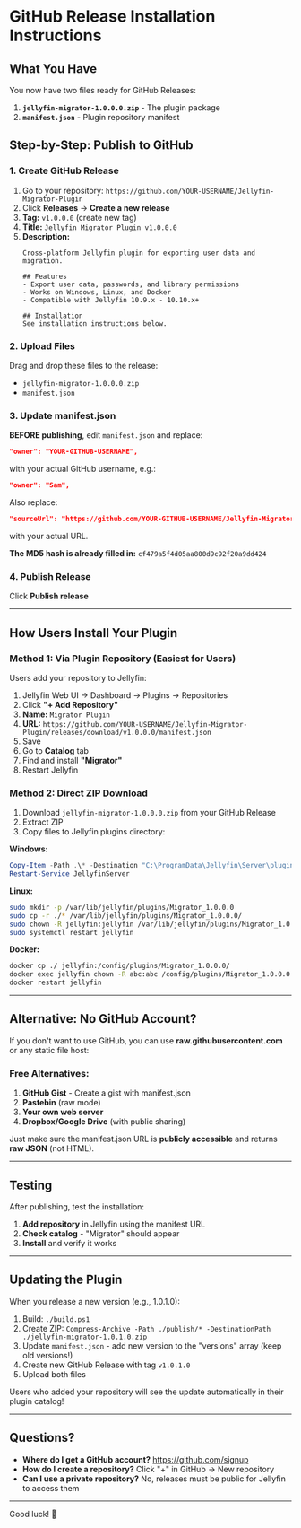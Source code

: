 # GitHub Release Installation Instructions

## What You Have

You now have two files ready for GitHub Releases:

1. **`jellyfin-migrator-1.0.0.0.zip`** - The plugin package
2. **`manifest.json`** - Plugin repository manifest

## Step-by-Step: Publish to GitHub

### 1. Create GitHub Release

1. Go to your repository: `https://github.com/YOUR-USERNAME/Jellyfin-Migrator-Plugin`
2. Click **Releases** → **Create a new release**
3. **Tag:** `v1.0.0.0` (create new tag)
4. **Title:** `Jellyfin Migrator Plugin v1.0.0.0`
5. **Description:**
   ```
   Cross-platform Jellyfin plugin for exporting user data and migration.

   ## Features
   - Export user data, passwords, and library permissions
   - Works on Windows, Linux, and Docker
   - Compatible with Jellyfin 10.9.x - 10.10.x+

   ## Installation
   See installation instructions below.
   ```

### 2. Upload Files

Drag and drop these files to the release:
- `jellyfin-migrator-1.0.0.0.zip`
- `manifest.json`

### 3. Update manifest.json

**BEFORE publishing**, edit `manifest.json` and replace:

```json
"owner": "YOUR-GITHUB-USERNAME",
```
with your actual GitHub username, e.g.:
```json
"owner": "Sam",
```

Also replace:
```json
"sourceUrl": "https://github.com/YOUR-GITHUB-USERNAME/Jellyfin-Migrator-Plugin/releases/download/v1.0.0.0/jellyfin-migrator-1.0.0.0.zip",
```
with your actual URL.

**The MD5 hash is already filled in:** `cf479a5f4d05aa800d9c92f20a9dd424`

### 4. Publish Release

Click **Publish release**

---

## How Users Install Your Plugin

### Method 1: Via Plugin Repository (Easiest for Users)

Users add your repository to Jellyfin:

1. Jellyfin Web UI → Dashboard → Plugins → Repositories
2. Click **"+ Add Repository"**
3. **Name:** `Migrator Plugin`
4. **URL:** `https://github.com/YOUR-USERNAME/Jellyfin-Migrator-Plugin/releases/download/v1.0.0.0/manifest.json`
5. Save
6. Go to **Catalog** tab
7. Find and install **"Migrator"**
8. Restart Jellyfin

### Method 2: Direct ZIP Download

1. Download `jellyfin-migrator-1.0.0.0.zip` from your GitHub Release
2. Extract ZIP
3. Copy files to Jellyfin plugins directory:

**Windows:**
```powershell
Copy-Item -Path .\* -Destination "C:\ProgramData\Jellyfin\Server\plugins\Migrator_1.0.0.0\" -Recurse
Restart-Service JellyfinServer
```

**Linux:**
```bash
sudo mkdir -p /var/lib/jellyfin/plugins/Migrator_1.0.0.0
sudo cp -r ./* /var/lib/jellyfin/plugins/Migrator_1.0.0.0/
sudo chown -R jellyfin:jellyfin /var/lib/jellyfin/plugins/Migrator_1.0.0.0
sudo systemctl restart jellyfin
```

**Docker:**
```bash
docker cp ./ jellyfin:/config/plugins/Migrator_1.0.0.0/
docker exec jellyfin chown -R abc:abc /config/plugins/Migrator_1.0.0.0
docker restart jellyfin
```

---

## Alternative: No GitHub Account?

If you don't want to use GitHub, you can use **raw.githubusercontent.com** or any static file host:

### Free Alternatives:
1. **GitHub Gist** - Create a gist with manifest.json
2. **Pastebin** (raw mode)
3. **Your own web server**
4. **Dropbox/Google Drive** (with public sharing)

Just make sure the manifest.json URL is **publicly accessible** and returns **raw JSON** (not HTML).

---

## Testing

After publishing, test the installation:

1. **Add repository** in Jellyfin using the manifest URL
2. **Check catalog** - "Migrator" should appear
3. **Install** and verify it works

---

## Updating the Plugin

When you release a new version (e.g., 1.0.1.0):

1. Build: `./build.ps1`
2. Create ZIP: `Compress-Archive -Path ./publish/* -DestinationPath ./jellyfin-migrator-1.0.1.0.zip`
3. Update `manifest.json` - add new version to the "versions" array (keep old versions!)
4. Create new GitHub Release with tag `v1.0.1.0`
5. Upload both files

Users who added your repository will see the update automatically in their plugin catalog!

---

## Questions?

- **Where do I get a GitHub account?** https://github.com/signup
- **How do I create a repository?** Click "+" in GitHub → New repository
- **Can I use a private repository?** No, releases must be public for Jellyfin to access them

---

Good luck! 🎉
